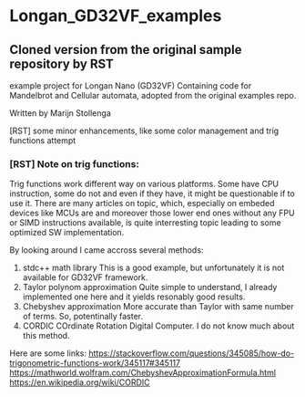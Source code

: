 # Longan_GD32VF_examples

## Cloned version from the original sample repository by RST

example project for Longan Nano (GD32VF)
Containing code for Mandelbrot and Cellular automata, adopted from the original examples repo.

Written by Marijn Stollenga

[RST] some minor enhancements, like some color management and trig functions attempt


### [RST] Note on trig functions:
Trig functions work different way on various platforms. Some have CPU instruction, some do not and even if they have, it might be questionable if to use it.
There are many articles on topic, which, especially on embeded devices like MCUs are and moreover those lower end ones without any FPU or SIMD instructions available,
is quite interresting topic leading to some optimized SW implementation.

By looking around I came accross several methods:
1. stdc++ math library
This is a good example, but unfortunately it is not available for GD32VF framework.
2. Taylor polynom approximation
Quite simple to understand, I already implemented one here and it yields resonably good results.
3. Chebyshev approximation
More accurate than Taylor with same number of terms. So, potentinally faster.
4. CORDIC
COrdinate Rotation Digital Computer. I do not know much about this method.

Here are some links:
https://stackoverflow.com/questions/345085/how-do-trigonometric-functions-work/345117#345117
https://mathworld.wolfram.com/ChebyshevApproximationFormula.html
https://en.wikipedia.org/wiki/CORDIC
